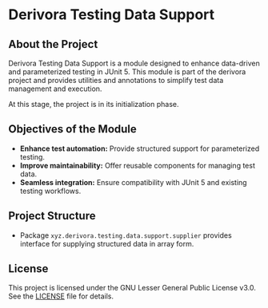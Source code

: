 # Derivora Testing Data Support

## About the Project

Derivora Testing Data Support is a module designed to enhance data-driven and parameterized testing in JUnit 5.
This module is part of the derivora project and provides utilities and annotations to simplify test data management
and execution.

At this stage, the project is in its initialization phase.

## Objectives of the Module

* **Enhance test automation:** Provide structured support for parameterized testing.
* **Improve maintainability:** Offer reusable components for managing test data.
* **Seamless integration:** Ensure compatibility with JUnit 5 and existing testing workflows.

## Project Structure

* Package `xyz.derivora.testing.data.support.supplier` provides interface for supplying structured data in array form.

## License

This project is licensed under the GNU Lesser General Public License v3.0.
See the [LICENSE](./LICENSE) file for details.